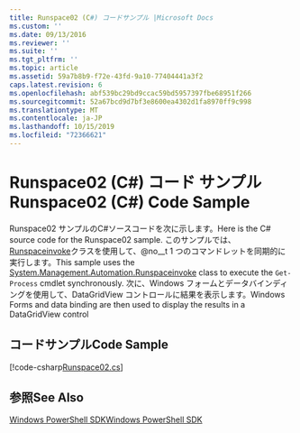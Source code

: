 ```yaml
---
title: Runspace02 (C#) コードサンプル |Microsoft Docs
ms.custom: ''
ms.date: 09/13/2016
ms.reviewer: ''
ms.suite: ''
ms.tgt_pltfrm: ''
ms.topic: article
ms.assetid: 59a7b8b9-f72e-43fd-9a10-77404441a3f2
caps.latest.revision: 6
ms.openlocfilehash: abf539bc29bd9ccac59bd5957397fbe68951f266
ms.sourcegitcommit: 52a67bcd9d7bf3e8600ea4302d1fa8970ff9c998
ms.translationtype: MT
ms.contentlocale: ja-JP
ms.lasthandoff: 10/15/2019
ms.locfileid: "72366621"
---
```

# <a name="runspace02-c-code-sample"></a><span data-ttu-id="6ee9d-102">Runspace02 (C#) コード サンプル</span><span class="sxs-lookup"><span data-stu-id="6ee9d-102">Runspace02 (C#) Code Sample</span></span>

<span data-ttu-id="6ee9d-103">Runspace02 サンプルのC#ソースコードを次に示します。</span><span class="sxs-lookup"><span data-stu-id="6ee9d-103">Here is the C# source code for the Runspace02 sample.</span></span> <span data-ttu-id="6ee9d-104">このサンプルでは、 [Runspaceinvoke](/dotnet/api/System.Management.Automation.RunspaceInvoke)クラスを使用して、@no__t 1 つのコマンドレットを同期的に実行します。</span><span class="sxs-lookup"><span data-stu-id="6ee9d-104">This sample uses the [System.Management.Automation.Runspaceinvoke](/dotnet/api/System.Management.Automation.RunspaceInvoke) class to execute the `Get-Process` cmdlet synchronously.</span></span> <span data-ttu-id="6ee9d-105">次に、Windows フォームとデータバインディングを使用して、DataGridView コントロールに結果を表示します。</span><span class="sxs-lookup"><span data-stu-id="6ee9d-105">Windows Forms and data binding are then used to display the results in a DataGridView control</span></span>

## <a name="code-sample"></a><span data-ttu-id="6ee9d-106">コードサンプル</span><span class="sxs-lookup"><span data-stu-id="6ee9d-106">Code Sample</span></span>

[!code-csharp[Runspace02.cs](../../../../powershell-sdk-samples/SDK-2.0/csharp/Runspace02/Runspace02.cs#L11-L82 "Runspace02.cs")]

## <a name="see-also"></a><span data-ttu-id="6ee9d-107">参照</span><span class="sxs-lookup"><span data-stu-id="6ee9d-107">See Also</span></span>

[<span data-ttu-id="6ee9d-108">Windows PowerShell SDK</span><span class="sxs-lookup"><span data-stu-id="6ee9d-108">Windows PowerShell SDK</span></span>](../windows-powershell-reference.md)
